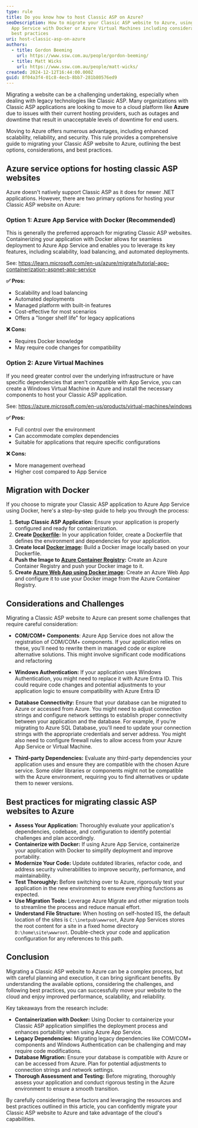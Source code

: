 ```yaml
---
type: rule
title: Do you know how to host Classic ASP on Azure?
seoDescription: How to migrate your Classic ASP website to Azure, using Azure
  App Service with Docker or Azure Virtual Machines including considerations and
  best practices
uri: host-classic-asp-on-azure
authors:
  - title: Gordon Beeming
    url: https://www.ssw.com.au/people/gordon-beeming/
  - title: Matt Wicks
    url: https://www.ssw.com.au/people/matt-wicks/
created: 2024-12-12T16:44:00.000Z
guid: 8f04a3f4-01c8-4ecb-8bb7-281b80576ed9
---
```

Migrating a website can be a challenging undertaking, especially when dealing with legacy technologies like Classic ASP. Many organizations with Classic ASP applications are looking to move to a cloud platform like **Azure** due to issues with their current hosting providers, such as outages and downtime that result in unacceptable levels of downtime for end users.

Moving to Azure offers numerous advantages, including enhanced scalability, reliability, and security. This rule provides a comprehensive guide to migrating your Classic ASP website to Azure, outlining the best options, considerations, and best practices.
<!--endintro-->

## Azure service options for hosting classic ASP websites

Azure doesn't natively support Classic ASP as it does for newer .NET applications. However, there are two primary options for hosting your Classic ASP website on Azure:

### Option 1: Azure App Service with Docker (Recommended)

This is generally the preferred approach for migrating Classic ASP websites. Containerizing your application with Docker allows for seamless deployment to Azure App Service and enables you to leverage its key features, including scalability, load balancing, and automated deployments.

See:
<https://learn.microsoft.com/en-us/azure/migrate/tutorial-app-containerization-aspnet-app-service>

**✅ Pros:**
* Scalability and load balancing
* Automated deployments
* Managed platform with built-in features
* Cost-effective for most scenarios
* Offers a "longer shelf life" for legacy applications

**❌ Cons:**
* Requires Docker knowledge
* May require code changes for compatibility

### Option 2: Azure Virtual Machines

If you need greater control over the underlying infrastructure or have specific dependencies that aren't compatible with App Service, you can create a Windows Virtual Machine in Azure and install the necessary components to host your Classic ASP application.

See:
<https://azure.microsoft.com/en-us/products/virtual-machines/windows>

**✅ Pros:**
* Full control over the environment
* Can accommodate complex dependencies
* Suitable for applications that require specific configurations

**❌ Cons:**
* More management overhead  
* Higher cost compared to App Service

## Migration with Docker

If you choose to migrate your Classic ASP application to Azure App Service using Docker, here's a step-by-step guide to help you through the process:

1. **Setup Classic ASP Application:** Ensure your application is properly configured and ready for containerization.
2. **Create [Dockerfile](https://docs.docker.com/reference/dockerfile/):** In your application folder, create a Dockerfile that defines the environment and dependencies for your application.
3. **Create local [Docker image](https://docs.docker.com/get-started/docker-concepts/building-images/):** Build a Docker image locally based on your Dockerfile.
4. **Push the Image to [Azure Container Registry](https://learn.microsoft.com/en-us/azure/container-registry/container-registry-get-started-portal?tabs=azure-cli):** Create an Azure Container Registry and push your Docker image to it.
5. **Create [Azure Web App using Docker image](https://learn.microsoft.com/en-us/azure/app-service/tutorial-custom-container?pivots=container-linux&tabs=azure-cli):** Create an Azure Web App and configure it to use your Docker image from the Azure Container Registry.

## Considerations and Challenges

Migrating a Classic ASP website to Azure can present some challenges that require careful consideration:

* **COM/COM+ Components**: Azure App Service does not allow the registration of COM/COM+ components. If your application relies on these, you'll need to rewrite them in managed code or explore alternative solutions. This might involve significant code modifications and refactoring

* **Windows Authentication:** If your application uses Windows Authentication, you might need to replace it with Azure Entra ID. This could require code changes and potential adjustments to your application logic to ensure compatibility with Azure Entra ID

* **Database Connectivity:** Ensure that your database can be migrated to Azure or accessed from Azure. You might need to adjust connection strings and configure network settings to establish proper connectivity between your application and the database. For example, if you're migrating to Azure SQL Database, you'll need to update your connection strings with the appropriate credentials and server address. You might also need to configure firewall rules to allow access from your Azure App Service or Virtual Machine.
* **Third-party Dependencies:** Evaluate any third-party dependencies your application uses and ensure they are compatible with the chosen Azure service. Some older libraries or components might not be compatible with the Azure environment, requiring you to find alternatives or update them to newer versions.

## Best practices for migrating classic ASP websites to Azure
* **Assess Your Application:** Thoroughly evaluate your application's dependencies, codebase, and configuration to identify potential challenges and plan accordingly.
* **Containerize with Docker:** If using Azure App Service, containerize your application with Docker to simplify deployment and improve portability.
* **Modernize Your Code:** Update outdated libraries, refactor code, and address security vulnerabilities to improve security, performance, and maintainability.
* **Test Thoroughly:** Before switching over to Azure, rigorously test your application in the new environment to ensure everything functions as expected.
* **Use Migration Tools:** Leverage Azure Migrate and other migration tools to streamline the process and reduce manual effort.
* **Understand File Structure:** When hosting on self-hosted IIS, the default location of the sites is `C:\inetpub\wwwroot`, Azure App Services stores the root content for a site in a fixed home directory `D:\home\site\wwwroot`. Double-check your code and application configuration for any references to this path.

## Conclusion

Migrating a Classic ASP website to Azure can be a complex process, but with careful planning and execution, it can bring significant benefits. By understanding the available options, considering the challenges, and following best practices, you can successfully move your website to the cloud and enjoy improved performance, scalability, and reliability.

Key takeaways from the research include:

* **Containerization with Docker:** Using Docker to containerize your Classic ASP application simplifies the deployment process and enhances portability when using Azure App Service.
* **Legacy Dependencies:** Migrating legacy dependencies like COM/COM+ components and Windows Authentication can be challenging and may require code modifications.
* **Database Migration:** Ensure your database is compatible with Azure or can be accessed from Azure. Plan for potential adjustments to connection strings and network settings.
* **Thorough Assessment and Testing:** Before migrating, thoroughly assess your application and conduct rigorous testing in the Azure environment to ensure a smooth transition.

By carefully considering these factors and leveraging the resources and best practices outlined in this article, you can confidently migrate your Classic ASP website to Azure and take advantage of the cloud's capabilities.
